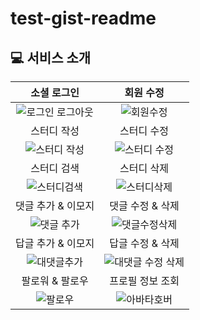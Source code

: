 # test-gist-readme

## 💻 서비스 소개
|소셜 로그인|회원 수정|
|:-:|:-:|
|![로그인 로그아웃](https://user-images.githubusercontent.com/58525009/197402080-761812a4-c887-4c16-bc5b-7430c6f6b069.gif)|![회원수정](https://user-images.githubusercontent.com/58525009/197403387-31ebd007-bdb4-453d-8635-fa65f75517be.gif)|
|스터디 작성|스터디 수정|
|![스터디 작성](https://user-images.githubusercontent.com/58525009/197402091-13c5d48c-41f8-43b4-9f71-3a90511f409e.gif)|![스터디 수정](https://user-images.githubusercontent.com/58525009/197401459-650b51a3-b9a0-4d18-99b4-0ffadfc44243.gif)|
|스터디 검색|스터디 삭제|
|![스터디검색](https://user-images.githubusercontent.com/58525009/200170826-e1dd3867-10d3-445e-be1c-c09e4ebee770.gif)|![스터디삭제](https://user-images.githubusercontent.com/58525009/200170970-2a591183-0fd8-4feb-8731-a52e04cc902d.gif)|
|댓글 추가 & 이모지|댓글 수정 & 삭제|
|![댓글 추가](https://user-images.githubusercontent.com/58525009/197402435-dd68f674-10ad-451f-b114-1d39949408cf.gif)|![댓글수정삭제](https://user-images.githubusercontent.com/58525009/197402620-39b80f5d-9437-4708-9654-15aef4cd45a7.gif)|
|답글 추가 & 이모지|답글 수정 & 삭제|
|![대댓글추가](https://user-images.githubusercontent.com/58525009/197402835-d75bb41b-8b24-4bc3-a919-874fea4f20fa.gif)|![대댓글 수정 삭제](https://user-images.githubusercontent.com/58525009/197403213-c5721a86-5f92-4584-b79c-3ab3db47ccdc.gif)|
|팔로워 & 팔로우|프로필 정보 조회|
|![팔로우](https://user-images.githubusercontent.com/58525009/200167901-dd60c14d-f073-4184-809d-d0979e968113.gif)|![아바타호버](https://user-images.githubusercontent.com/58525009/200170556-5e11f395-581f-4630-ad73-de8e2a3cae0a.gif)|

